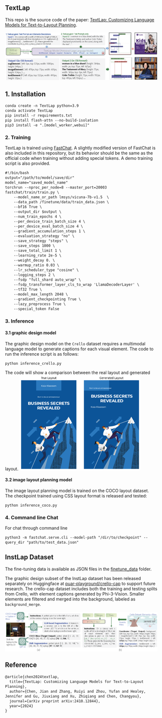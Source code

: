 ## TextLap
This repo is the source code of the paper: [TextLap: Customizing Language Models for Text-to-Layout Planning](https://arxiv.org/abs/2410.12844).<br />
<br />
![image](figure/TextLapv2_overview.png)

## 1. Installation
```
conda create -n TextLap python=3.9
conda activate TextLap
pip install -r requirements.txt
pip install flash-attn --no-build-isolation
pip3 install -e ".[model_worker,webui]"
```

### 2. Training
TextLap is trained using [FastChat](https://github.com/lm-sys/FastChat). A slightly modified version of FastChat is also included in this repository, but its behavior should be the same as the official code when training without adding special tokens. A demo training script is also provided.
```
#!/bin/bash
output="/path/to/model/save/dir"
model_name="saved_model_name"
torchrun --nproc_per_node=8 --master_port=20003 fastchat/train/train.py \
    --model_name_or_path lmsys/vicuna-7b-v1.5  \
    --data_path /finetune/data/train_data.json \
    --bf16 True \
    --output_dir $output \
    --num_train_epochs 4 \
    --per_device_train_batch_size 4 \
    --per_device_eval_batch_size 4 \
    --gradient_accumulation_steps 1 \
    --evaluation_strategy "no" \
    --save_strategy "steps" \
    --save_steps 1000 \
    --save_total_limit 1 \
    --learning_rate 2e-5 \
    --weight_decay 0. \
    --warmup_ratio 0.03 \
    --lr_scheduler_type "cosine" \
    --logging_steps 2 \
    --fsdp "full_shard auto_wrap" \
    --fsdp_transformer_layer_cls_to_wrap 'LlamaDecoderLayer' \
    --tf32 True \
    --model_max_length 2048 \
    --gradient_checkpointing True \
    --lazy_preprocess True \
    --special_token False
```

### 3. Inference
#### 3.1 graphic design model
The graphic design model on the `Crello` dataset requires a multimodal language model to generate captions for each visual element. The code to run the inference script is as follows:
```
python inference_crello.py
```
The code will show a comparison between the real layout and generated layout.
<img src="https://github.com/puar-playground/TextLap/blob/main/figure/Graphic_layout_result.png" alt="demo" width="400"/>

#### 3.2 image layout planning model
The image layout planning model is trained on the COCO layout dataset. The checkpoint trained using CSS layout format is released and tested:
```
python inference_coco.py
```


### 4. Command line Chat
For chat through command line
```
python3 -m fastchat.serve.cli --model-path "/dir/to/checkpoint" --query_dir "path/to/test_data.json"
```


## InstLap Dataset
The fine-tuning data is available as JSON files in the [finetune_data](https://github.com/puar-playground/TextLap/tree/main/finetune_data) folder.

The graphic design subset of the InstLap dataset has been released separately on Huggingface at [puar-playground/crello-cap](https://huggingface.co/datasets/puar-playground/crello-cap) to support future research. The crello-cap dataset includes both the training and testing splits from Crello, with element captions generated by Phi-3-Vision. Smaller elements are filtered and merged into the background, labeled as `background_merge`.
<br /><br />
![image](figure/InstLLapv2_overview.png)


## Reference
```
@article{chen2024textlap,
  title={TextLap: Customizing Language Models for Text-to-Layout Planning},
  author={Chen, Jian and Zhang, Ruiyi and Zhou, Yufan and Healey, Jennifer and Gu, Jiuxiang and Xu, Zhiqiang and Chen, Changyou},
  journal={arXiv preprint arXiv:2410.12844},
  year={2024}
}
```

